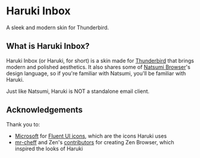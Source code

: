 # Haruki Inbox
A sleek and modern skin for Thunderbird.

## What is Haruki Inbox?
Haruki Inbox (or Haruki, for short) is a skin made for [Thunderbird](https://www.thunderbird.net) that
brings modern and polished aesthetics. It also shares some of [Natsumi
Browser](https://github.com/greeeen-dev/natsumi-browser)'s design language, so if you're familiar with
Natsumi, you'll be familiar with Haruki.

Just like Natsumi, Haruki is NOT a standalone email client.

## Acknowledgements
Thank you to:
- [Microsoft](https://www.microsoft.com/) for [Fluent UI
  icons](https://github.com/microsoft/fluentui-system-icons), which are the icons Haruki uses
- [mr-cheff](https://github.com/mr-cheff) and Zen's
  [contributors](https://github.com/zen-browser/desktop/graphs/contributors) for creating Zen Browser,
  which inspired the looks of Haruki